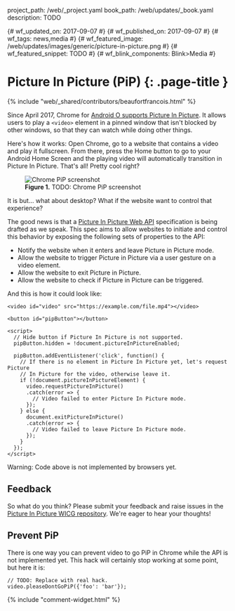 project_path: /web/_project.yaml
book_path: /web/updates/_book.yaml
description: TODO

{# wf_updated_on: 2017-09-07 #}
{# wf_published_on: 2017-09-07 #}
{# wf_tags: news,media #}
{# wf_featured_image: /web/updates/images/generic/picture-in-picture.png #}
{# wf_featured_snippet: TODO #}
{# wf_blink_components: Blink>Media #}

# Picture In Picture (PiP) {: .page-title }

{% include "web/_shared/contributors/beaufortfrancois.html" %}

Since April 2017, Chrome for [Android O supports Picture In Picture]. It allows
users to play a `<video>` element in a pinned window that isn't blocked by other
windows, so that they can watch while doing other things.

Here's how it works: Open Chrome, go to a website that contains a video and
play it fullscreen. From there, press the Home button to go to your Android
Home Screen and the playing video will automatically transition in Picture In
Picture. That's all! Pretty cool right?

<figure>
  <img src="https://dummyimage.com/1798x854/999999/ffffff&text=Chrome+PiP+screenshot"
       alt="Chrome PiP screenshot">
  <figcaption>
    <b>Figure 1.</b>
    TODO: Chrome PiP screenshot
  </figcaption>
</figure>

It is but... what about desktop? What if the website want to control that
experience?

The good news is that a [Picture In Picture Web API] specification is being
drafted as we speak. This spec aims to allow websites to initiate and control
this behavior by exposing the following sets of properties to the API:

- Notify the website when it enters and leave Picture in Picture mode.
- Allow the website to trigger Picture in Picture via a user gesture on a video element.
- Allow the website to exit Picture in Picture.
- Allow the website to check if Picture in Picture can be triggered.

And this is how it could look like:

    <video id="video" src="https://example.com/file.mp4"></video>
    
    <button id="pipButton"></button>
    
    <script>
      // Hide button if Picture In Picture is not supported.
      pipButton.hidden = !document.pictureInPictureEnabled;
    
      pipButton.addEventListener('click', function() {
        // If there is no element in Picture In Picture yet, let's request Picture
        // In Picture for the video, otherwise leave it.
        if (!document.pictureInPictureElement) {
          video.requestPictureInPicture()
          .catch(error => {
            // Video failed to enter Picture In Picture mode.
          });
        } else {
          document.exitPictureInPicture()
          .catch(error => {
            // Video failed to leave Picture In Picture mode.
          });
        }
      });
    </script>

Warning: Code above is not implemented by browsers yet.

## Feedback

So what do you think? Please submit your feedback and raise issues in the
[Picture In Picture WICG repository]. We're eager to hear your thoughts!

## Prevent PiP

There is one way you can prevent video to go PiP in Chrome while the API is not
implemented yet. This hack will certainly stop working at some point, but here
it is:

    // TODO: Replace with real hack.
    video.pleaseDontGoPiP({'foo': 'bar'});

{% include "comment-widget.html" %}

[Android O supports Picture In Picture]: https://developer.android.com/about/versions/oreo/android-8.0.html#opip
[Picture In Picture Web API]: https://wicg.github.io/picture-in-picture/
[Picture In Picture WICG repository]: https://github.com/WICG/picture-in-picture
